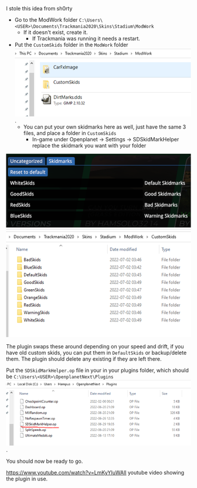 I stole this idea from sh0rty

 - Go to the ModWork folder `C:\Users\<USER>\Documents\Trackmania2020\Skins\Stadium\ModWork`
   - If it doesn't exist, create it.
      - If Trackmania was running it needs a restart.
 - Put the `CustomSkids` folder in the `ModWork` folder ![ModWorkFolder](./Images/ModWorkFolder.PNG).
   - You can put your own skidmarks here as well, just have the same 3 files, and place a folder in `CustomSkids`
     - In-game under Openplanet -> Settings -> SDSkidMarkHelper replace the skidmark you want with your folder

![CustomSkids1](./Images/CustomSkids.PNG) ![CustomSkids2](./Images/CustomSkids2.PNG)

The plugin swaps these around depending on your speed and drift, if you have old custom skids, you can put them in `DefaultSkids` or backup/delete them. 
The plugin should delete any existing if they are left there.

Put the `SDSkidMarkHelper.op` file in your in your plugins folder, which should be `C:\Users\<USER>\OpenplanetNext\Plugins` ![PluginLocation](./Images/PluginLocation.PNG).

You should now be ready to go.

https://www.youtube.com/watch?v=LmKyYIuWAlI youtube video showing the plugin in use.